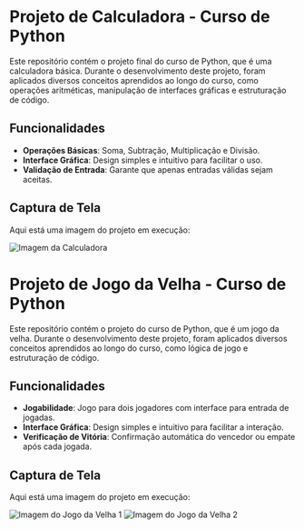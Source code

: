 # Projeto de Calculadora - Curso de Python

Este repositório contém o projeto final do curso de Python, que é uma calculadora básica. Durante o desenvolvimento deste projeto, foram aplicados diversos conceitos aprendidos ao longo do curso, como operações aritméticas, manipulação de interfaces gráficas e estruturação de código.

## Funcionalidades

- **Operações Básicas**: Soma, Subtração, Multiplicação e Divisão.
- **Interface Gráfica**: Design simples e intuitivo para facilitar o uso.
- **Validação de Entrada**: Garante que apenas entradas válidas sejam aceitas.

## Captura de Tela

Aqui está uma imagem do projeto em execução:

![Imagem da Calculadora](https://i.postimg.cc/QVB4qbHn/calculadora.png)



# Projeto de Jogo da Velha - Curso de Python

Este repositório contém o projeto do curso de Python, que é um jogo da velha. Durante o desenvolvimento deste projeto, foram aplicados diversos conceitos aprendidos ao longo do curso, como lógica de jogo e estruturação de código.

## Funcionalidades

- **Jogabilidade**: Jogo para dois jogadores com interface para entrada de jogadas.
- **Interface Gráfica**: Design simples e intuitivo para facilitar a interação.
- **Verificação de Vitória**: Confirmação automática do vencedor ou empate após cada jogada.

## Captura de Tela

Aqui está uma imagem do projeto em execução:

![Imagem do Jogo da Velha 1](https://i.postimg.cc/8JtJKrwM/jogo-da-velha1.png)
![Imagem do Jogo da Velha 2](https://i.postimg.cc/jwb3QCSz/jogo-da-velha2.png)
